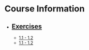 # Course Information

- ## [Exercises](./exercises)

  - [1.1 - 1.2](./exercises/exercises_1.1-1.2.md)
  - [1.1 - 1.2](./exercises/exercises_1.1-1.2.md)

